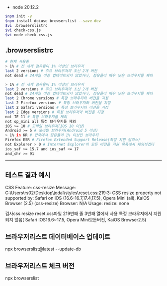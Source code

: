 - node 20.12.2

```bash
$npm init -y
$npm install doiuse browserslist --save-dev
$vi .browserslistrc
$vi check-css.js
$vi node check-css.js
```

## .browserslistrc

```bash
# 현재 사용중
> 1% # 전 세계 점유율이 1% 이상인 브라우저
last 2 versions # 주요 브라우저의 초신 2개 버전
not dead # 24개월 이상 업데이트되지 않았거나, 점유율이 매우 낮은 브라우저를 제외
```

```bash
> 1% # 전 세계 점유율이 1% 이상인 브라우저
last 2 versions # 주요 브라우저의 초신 2개 버전
not dead # 24개월 이상 업데이트되지 않았거나, 점유율이 매우 낮은 브라우저를 제외
last 2 Chrome versions # 특정 브라우저와 버전을 지정
last 2 Firefox versions # 특정 브라우저와 버전을 지정
last 2 Safari versions # 특정 브라우저와 버전을 지정
last 2 Edge versions # 특정 브라우저와 버전을 지정
not IE 11 # 특정 브라우저를 제외
not op_mini all 특정 브라우저를 제외
iOS >= 10 # 모바일 브라우저(IOS 10 이상)
Android >= 5 # 모바일 브라우저(Android 5 이상)
> 1% in KR # 한국에서 점유율이 1% 이상인 브라우저
Firefox ESR # Firefox Extended Support Release(확장 지원 릴리스)
not Explorer > 0 # Internet Explorer이 모든 버전을 지원 목록에서 제외하겠다
ios_saf >= 15.7 and ios_saf <= 17
and_chr >= 91
```

---

## 테스트 결과 예시

CSS Feature: css-resize
Message: C:\Users\rs02\Desktop\jodal\styles\reset.css:219:3: CSS resize property not supported by: Safari on iOS (16.6-16.7,17.4,17.5), Opera Mini (all), KaiOS Browser (2.5) (css-resize)
Browser: N/A
Usage: resize: none

검사css resize
reset.css파일 219번째 줄 3번째 열에서 사용
특정 브라우저에서 지원되지 않음( Safari IOS16.6~17.5, Opera Mini모든버전, KaiOS Browser2.5)

## 브라우저리스트 데이터베이스 업데이트

npx browserslist@latest --update-db

## 브라우저리스트 체크 버전

npx browserslist
